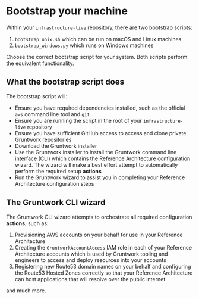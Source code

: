 # Bootstrap your machine

Within your `infrastructure-live` repository, there are two bootstrap scripts: 
1. `bootstrap_unix.sh` which can be run on macOS and Linux machines
1. `bootstrap_windows.py` which runs on Windows machines

Choose the correct bootstrap script for your system. Both scripts perform the equivalent functionality. 

## What the bootstrap script does

The bootstrap script will: 
* Ensure you have required dependencies installed, such as the official `aws` command line tool and `git`
* Ensure you are running the script in the root of your `infrastructure-live` repository
* Ensure you have sufficient GitHub access to access and clone private Gruntwork repositories
* Download the Gruntwork installer 
* Use the Gruntwork installer to install the Gruntwork command line interface (CLI) which contains the Reference Architecture configuration wizard. The wizard will make a best effort attempt to automatically perform the required setup **actions**
* Run the Gruntwork wizard to assist you in completing your Reference Architecture configuration steps

## The Gruntwork CLI wizard

The Gruntwork CLI wizard attempts to orchestrate all required configuration **actions**, such as: 
 1. Provisioning AWS accounts on your behalf for use in your Reference Architecture 
 1. Creating the `GruntworkAccountAccess` IAM role in each of your Reference Architecture accounts which is used by Gruntwork tooling and engineers to access and deploy resources into your accounts
 1. Registering new Route53 domain names on your behalf and configuring the Route53 Hosted Zones correctly so that your Reference Architecture can host applications that will resolve over the public internet

 and much more. 



